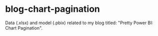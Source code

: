 # blog-chart-pagination

Data (.xlsx) and model (.pbix) related to my blog titled: "Pretty Power BI: Chart Pagination".
